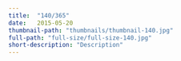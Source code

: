 ```yaml
---
title:  "140/365"
date:   2015-05-20
thumbnail-path: "thumbnails/thumbnail-140.jpg"
full-path: "full-size/full-size-140.jpg"
short-description: "Description"
---
```


